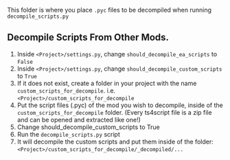 This folder is where you place `.pyc` files to be decompiled when running `decompile_scripts.py`

## Decompile Scripts From Other Mods.

1. Inside `<Project>/settings.py`, change `should_decompile_ea_scripts` to `False`
2. Inside `<Project>/settings.py`, change `should_decompile_custom_scripts` to `True`
2. If it does not exist, create a folder in your project with the name `custom_scripts_for_decompile`. i.e. `<Project>/custom_scripts_for_decompile`
3. Put the script files (.pyc) of the mod you wish to decompile, inside of the `custom_scripts_for_decompile` folder. (Every ts4script file is a zip file and can be opened and extracted like one!)
4. Change should_decompile_custom_scripts to True
5. Run the `decompile_scripts.py` script
6. It will decompile the custom scripts and put them inside of the folder: `<Project>/custom_scripts_for_decompile/_decompiled/...`